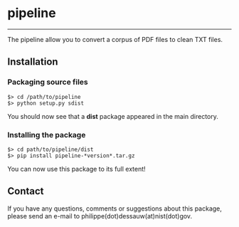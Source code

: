 # pipeline

-----

The pipeline allow you to convert a corpus of PDF files to clean TXT files.

## Installation

### Packaging source files

	$> cd /path/to/pipeline
	$> python setup.py sdist

You should now see that a **dist** package appeared in the main directory.

### Installing the package

	$> cd path/to/pipeline/dist
	$> pip install pipeline-*version*.tar.gz

You can now use this package to its full extent!

## Contact

If you have any questions, comments or suggestions about this package, please send an e-mail to philippe(dot)dessauw(at)nist(dot)gov.
